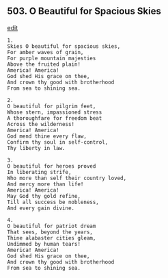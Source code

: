 
## 503.  O Beautiful for Spacious Skies
[edit](https://docs.google.com/document/d/1piZDp%2Dr_SMBB3vvfUG_tOBXl1hLQJ4H0/edit?mode=html)



    1.
    Skies O beautiful for spacious skies, 
    For amber waves of grain, 
    For purple mountain majesties 
    Above the fruited plain! 
    America! America! 
    God shed His grace on thee, 
    And crown thy good with brotherhood 
    From sea to shining sea. 

    2.
    O beautiful for pilgrim feet, 
    Whose stern, impassioned stress 
    A thoroughfare for freedom beat 
    Across the wilderness! 
    America! America! 
    God mend thine every flaw, 
    Confirm thy soul in self-control, 
    Thy liberty in law. 

    3.
    O beautiful for heroes proved 
    In liberating strife, 
    Who more than self their country loved, 
    And mercy more than life! 
    America! America! 
    May God thy gold refine, 
    Till all success be nobleness, 
    And every gain divine. 

    4.
    O beautiful for patriot dream 
    That sees, beyond the years, 
    Thine alabaster cities gleam, 
    Undimmed by human tears! 
    America! America! 
    God shed His grace on thee, 
    And crown thy good with brotherhood 
    From sea to shining sea.
